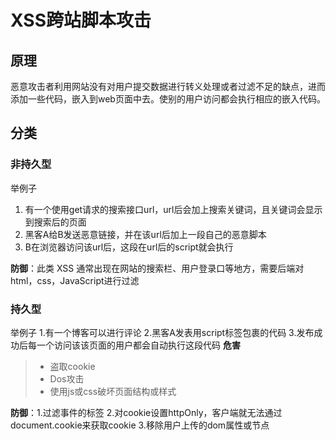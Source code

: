 # XSS跨站脚本攻击
## 原理
恶意攻击者利用网站没有对用户提交数据进行转义处理或者过滤不足的缺点，进而添加一些代码，嵌入到web页面中去。使别的用户访问都会执行相应的嵌入代码。
## 分类
### 非持久型
举例子
1. 有一个使用get请求的搜索接口url，url后会加上搜索关键词，且关键词会显示到搜索后的页面
2. 黑客A给B发送恶意链接，并在该url后加上一段自己的恶意脚本
3. B在浏览器访问该url后，这段在url后的script就会执行

**防御**：此类 XSS 通常出现在网站的搜索栏、用户登录口等地方，需要后端对html，css，JavaScript进行过滤
### 持久型
举例子
1.有一个博客可以进行评论
2.黑客A发表用script标签包裹的代码
3.发布成功后每一个访问该该页面的用户都会自动执行这段代码
**危害**
>* 盗取cookie
>* Dos攻击
>* 使用js或css破坏页面结构或样式

**防御**：1.过滤事件的标签 2.对cookie设置httpOnly，客户端就无法通过document.cookie来获取cookie 3.移除用户上传的dom属性或节点